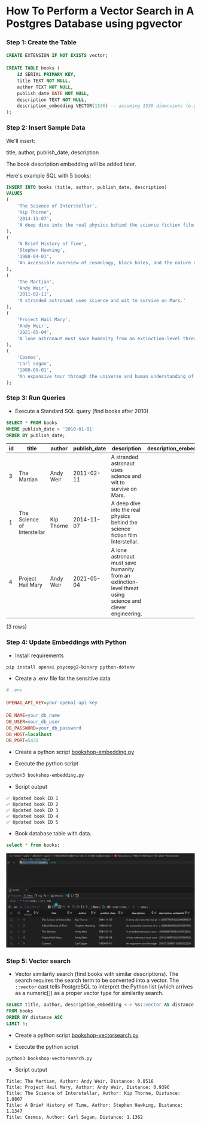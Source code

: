 # How To Perform a Vector Search in A Postgres Database using pgvector

### Step 1: Create the Table

```sql
CREATE EXTENSION IF NOT EXISTS vector;

CREATE TABLE books (
    id SERIAL PRIMARY KEY,
    title TEXT NOT NULL,
    author TEXT NOT NULL,
    publish_date DATE NOT NULL,
    description TEXT NOT NULL,
    description_embedding VECTOR(1536) -- assuming 1536 dimensions (e.g. OpenAI)
);
```

### Step 2: Insert Sample Data

We'll insert:

title, author, publish_date, description

The book description embedding will be added later.

Here's example SQL with 5 books:

```sql
INSERT INTO books (title, author, publish_date, description)
VALUES 
(
    'The Science of Interstellar',
    'Kip Thorne',
    '2014-11-07',
    'A deep dive into the real physics behind the science fiction film Interstellar.'
),
(
    'A Brief History of Time',
    'Stephen Hawking',
    '1988-04-01',
    'An accessible overview of cosmology, black holes, and the nature of time.'
),
(
    'The Martian',
    'Andy Weir',
    '2011-02-11',
    'A stranded astronaut uses science and wit to survive on Mars.'
),
(
    'Project Hail Mary',
    'Andy Weir',
    '2021-05-04',
    'A lone astronaut must save humanity from an extinction-level threat using science and clever engineering.'
),
(
    'Cosmos',
    'Carl Sagan',
    '1980-09-01',
    'An expansive tour through the universe and human understanding of the cosmos.'
);

```

### Step 3: Run Queries

- Execute a Standard SQL query (find books after 2010)

```sql
SELECT * FROM books
WHERE publish_date > '2010-01-01'
ORDER BY publish_date;
```

id|title|author|publish_date|description|description_embedding
-|-|-|-|-|-
3|The Martian|Andy Weir|2011-02-11|A stranded astronaut uses science and wit to survive on Mars.|
1|The Science of Interstellar|Kip Thorne|2014-11-07|A deep dive into the real physics behind the science fiction film Interstellar.|
4|Project Hail Mary|Andy Weir|2021-05-04|A lone astronaut must save humanity from an extinction-level threat using science and clever engineering.|

(3 rows)

### Step 4: Update Embeddings with Python

- Install requirements

```bash
pip install openai psycopg2-binary python-dotenv
```

- Create a .env file for the sensitive data

```ini
# .env

OPENAI_API_KEY=your-openai-api-key

DB_NAME=your_db_name
DB_USER=your_db_user
DB_PASSWORD=your_db_password
DB_HOST=localhost
DB_PORT=5432
```

- Create a python script [bookshop-embedding.py](bookshop-embedding.py)

- Execute the python script

```bash
python3 bookshop-embedding.py
```

- Script output

```log
✅ Updated book ID 1
✅ Updated book ID 2
✅ Updated book ID 3
✅ Updated book ID 4
✅ Updated book ID 5
```

- Book database table with data.

```sql
select * from books;
```

![alt text](image-1.png)

### Step 5: Vector search

- Vector similarity search (find books with similar descriptions). The search requires the search term to be converted into a vector. The `::vector` cast tells PostgreSQL to interpret the Python list (which arrives as a numeric[]) as a proper vector type for similarity search.

```sql
SELECT title, author, description_embedding <-> %s::vector AS distance
FROM books
ORDER BY distance ASC
LIMIT 5;
```

- Create a python script [bookshop-vectorsearch.py](bookshop-vectorsearch.py)

- Execute the python script

```bash
python3 bookshop-vectorsearch.py
```

- Script output

```log
Title: The Martian, Author: Andy Weir, Distance: 0.8516
Title: Project Hail Mary, Author: Andy Weir, Distance: 0.9396
Title: The Science of Interstellar, Author: Kip Thorne, Distance: 1.0807
Title: A Brief History of Time, Author: Stephen Hawking, Distance: 1.1347
Title: Cosmos, Author: Carl Sagan, Distance: 1.1362
```